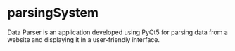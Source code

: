 # parsingSystem
Data Parser is an application developed using PyQt5 for parsing data from a website and displaying it in a user-friendly interface.
